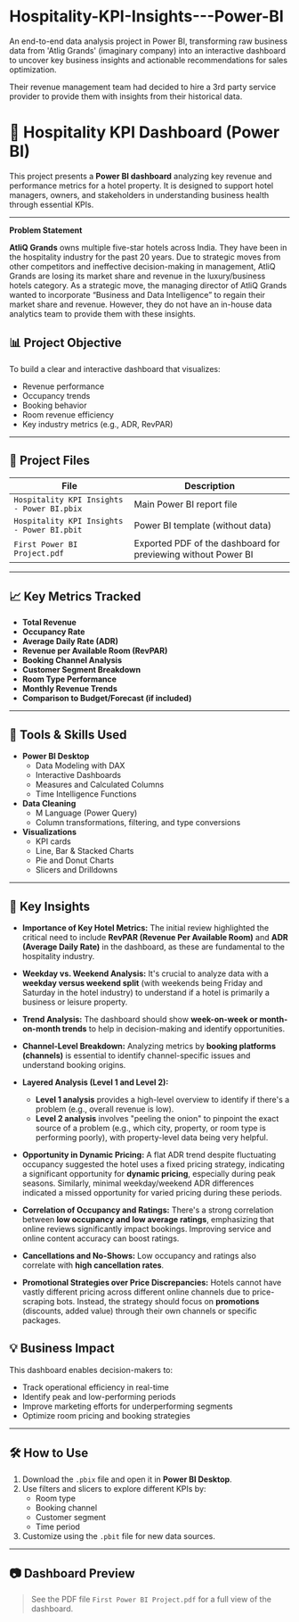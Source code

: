# Hospitality-KPI-Insights---Power-BI
An end-to-end data analysis project in Power BI, transforming raw business data from 'Atlig Grands' (imaginary company) into an interactive dashboard to uncover key business insights and actionable recommendations for sales optimization.

Their revenue management team had decided to hire a 3rd party service provider to provide them with insights from their historical data.

# 🏨 Hospitality KPI Dashboard (Power BI)

This project presents a **Power BI dashboard** analyzing key revenue and performance metrics for a hotel property. It is designed to support hotel managers, owners, and stakeholders in understanding business health through essential KPIs.

---

**Problem Statement**

**AtliQ Grands** owns multiple five-star hotels across India. They have been in the hospitality industry for the past 20 years. Due to strategic moves from other competitors and ineffective decision-making in management, AtliQ Grands are losing its market share and revenue in the luxury/business hotels category. As a strategic move, the managing director of AtliQ Grands wanted to incorporate “Business and Data Intelligence” to regain their market share and revenue. However, they do not have an in-house data analytics team to provide them with these insights.


## 📊 Project Objective

To build a clear and interactive dashboard that visualizes:
- Revenue performance
- Occupancy trends
- Booking behavior
- Room revenue efficiency
- Key industry metrics (e.g., ADR, RevPAR)

---

## 📁 Project Files

| File | Description |
|------|-------------|
| `Hospitality KPI Insights - Power BI.pbix` | Main Power BI report file |
| `Hospitality KPI Insights - Power BI.pbit` | Power BI template (without data) |
| `First Power BI Project.pdf` | Exported PDF of the dashboard for previewing without Power BI |

---

## 📈 Key Metrics Tracked

- **Total Revenue**
- **Occupancy Rate**
- **Average Daily Rate (ADR)**
- **Revenue per Available Room (RevPAR)**
- **Booking Channel Analysis**
- **Customer Segment Breakdown**
- **Room Type Performance**
- **Monthly Revenue Trends**
- **Comparison to Budget/Forecast (if included)**

---

## 🧰 Tools & Skills Used

- **Power BI Desktop**
  - Data Modeling with DAX
  - Interactive Dashboards
  - Measures and Calculated Columns
  - Time Intelligence Functions
- **Data Cleaning**
  - M Language (Power Query)
  - Column transformations, filtering, and type conversions
- **Visualizations**
  - KPI cards
  - Line, Bar & Stacked Charts
  - Pie and Donut Charts
  - Slicers and Drilldowns

---

## 🎯 Key Insights

* **Importance of Key Hotel Metrics:** The initial review highlighted the critical need to include **RevPAR (Revenue Per Available Room)** and **ADR (Average Daily Rate)** in the dashboard, as these are fundamental to the hospitality industry.

* **Weekday vs. Weekend Analysis:** It's crucial to analyze data with a **weekday versus weekend split** (with weekends being Friday and Saturday in the hotel industry) to understand if a hotel is primarily a business or leisure property.

* **Trend Analysis:** The dashboard should show **week-on-week or month-on-month trends** to help in decision-making and identify opportunities.

* **Channel-Level Breakdown:** Analyzing metrics by **booking platforms (channels)** is essential to identify channel-specific issues and understand booking origins.

* **Layered Analysis (Level 1 and Level 2):**
    * **Level 1 analysis** provides a high-level overview to identify if there's a problem (e.g., overall revenue is low).
    * **Level 2 analysis** involves "peeling the onion" to pinpoint the exact source of a problem (e.g., which city, property, or room type is performing poorly), with property-level data being very helpful.

* **Opportunity in Dynamic Pricing:** A flat ADR trend despite fluctuating occupancy suggested the hotel uses a fixed pricing strategy, indicating a significant opportunity for **dynamic pricing**, especially during peak seasons. Similarly, minimal weekday/weekend ADR differences indicated a missed opportunity for varied pricing during these periods.

* **Correlation of Occupancy and Ratings:** There's a strong correlation between **low occupancy and low average ratings**, emphasizing that online reviews significantly impact bookings. Improving service and online content accuracy can boost ratings.

* **Cancellations and No-Shows:** Low occupancy and ratings also correlate with **high cancellation rates**.

* **Promotional Strategies over Price Discrepancies:** Hotels cannot have vastly different pricing across different online channels due to price-scraping bots. Instead, the strategy should focus on **promotions** (discounts, added value) through their own channels or specific packages.


## 💡 Business Impact

This dashboard enables decision-makers to:
- Track operational efficiency in real-time
- Identify peak and low-performing periods
- Improve marketing efforts for underperforming segments
- Optimize room pricing and booking strategies

---

## 🛠️ How to Use

1. Download the `.pbix` file and open it in **Power BI Desktop**.
2. Use filters and slicers to explore different KPIs by:
   - Room type
   - Booking channel
   - Customer segment
   - Time period
3. Customize using the `.pbit` file for new data sources.

---

## 📷 Dashboard Preview

> See the PDF file `First Power BI Project.pdf` for a full view of the dashboard.
